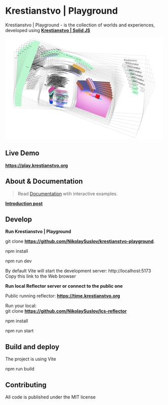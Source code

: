 # Krestianstvo | Playground

Krestianstvo | Playground - is the collection of worlds and experiences, developed using **[Krestianstvo | Solid JS](https://github.com/NikolaySuslov/krestianstvo)**  

![image](/public/sdk4.jpg)

## Live Demo

**https://play.krestianstvo.org**

## About & Documentation

>Read [Documentation](https://docs.krestianstvo.org) wtih interactive examples.  

**[Introduction post](https://dev.to/nikolaysuslov/krestianstvo-sdk-4-implementing-croquet-and-recursive-portals-on-solid-js-54ai)**

## Develop 

**Run Krestianstvo | Playground**

git clone **https://github.com/NikolaySuslov/krestianstvo-playground**. 

npm install

npm run dev  

By default Vite will start the development server: http://localhost:5173  
Copy this link to the Web browser

**Run local Reflector server or connect to the public one**

Public running reflector: **https://time.krestianstvo.org**

Run your local:   
git clone **https://github.com/NikolaySuslov/lcs-reflector**

npm install

npm run start



## Build and deploy

The project is using Vite

npm run build


## Contributing

All code is published under the MIT license
